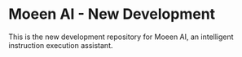 # Moeen AI - New Development

This is the new development repository for Moeen AI, an intelligent instruction execution assistant.
